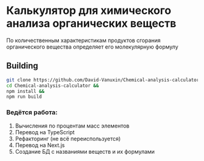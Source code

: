 # Калькулятор для химического анализа органических веществ
 
По количественным характеристикам продуктов сгорания органического вещества определяет его молекулярную формулу

## Building
```bash
git clone https://github.com/David-Vanuxin/Chemical-analysis-calculator.git &&
cd Chemical-analysis-calculator &&
npm install &&
npm run build
```

### Ведётся работа:
1. Вычисления по процентам масс элементов
2. Перевод на TypeScript 
3. Рефакторинг (не всё переиспользуется)
3. Перевод на Next.js
4. Создание БД с названиями веществ и их формулами